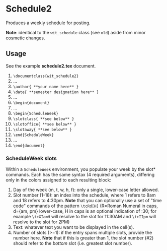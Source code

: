 Schedule2
=========
Produces a weekly schedule for posting.

**Note**: identical to the `wit_schedule` class (see `old`) aside from minor cosmetic changes.

## Usage
See the example **schedule2.tex** document.

1. `\documentclass{wit_schedule2}`
2. ...
3. `\author{ **your name here** }`
4. `\date{ **semester designation here** }`
5. ...
6. `\begin{document}`
7. ...
8. `\begin{ScheduleWeek}`
9. `\slotclass{ **see below** }`
10. `\slotoffice{ **see below** }`
11. `\slotaway{ **see below** }`
12. `\end{ScheduleWeek}`
13. ...
14. `\end{document}`

### ScheduleWeek slots
Within a `ScheduleWeek` environment, you populate your week by the slot* commands. Each has the same syntax (4 required arguments), differing only in the colors assigned to each resulting block:

1. Day of the week (m, t, w, h, f): only a single, lower-case letter allowed.
2. Slot number (1-18): an index into the schedule, where 1 refers to 8am and 18 refers to 4:30pm. **Note** that you can optionally use a set of "time code" commands of the pattern `\tcRd[H]` (R=Roman Numeral in caps, d={am, pm} lower-case, H in caps is an optional indication of :30; for example `\tcXIamH` will resolve to the slot for 11:30AM and `\tcIIpm` will resolve to the slot for 2PM)
3. Text: whatever text you want to be displayed in the cell(s).
4. Number of slots (>=1): if the entry spans multiple slots, provide the number here. **Note** that if this is greater than 1, the slot number (#2) should refer to the _bottom_ slot (i.e. greatest slot number).

